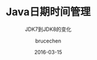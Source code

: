---
layout:     post
title:      "Java日期时间管理"
subtitle:   "JDK7到JDK8的变化"
date:       2016-03-15
author:     "brucechen"
header-img: "img/post-bg-java.jpg"
published: false
tags:
    - Java
    - 读书笔记
---